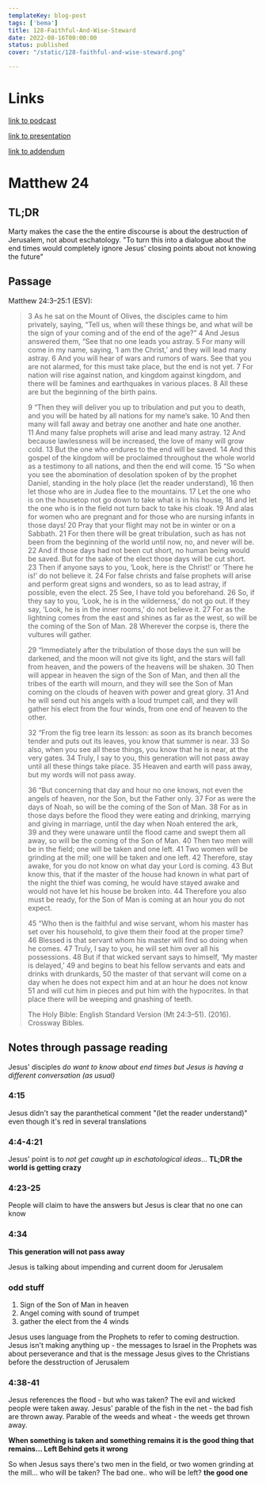```yaml
---
templateKey: blog-post
tags: ['bema']
title: 128-Faithful-And-Wise-Steward
date: 2022-08-16T00:00:00
status: published
cover: "/static/128-faithful-and-wise-steward.png"

---
```


# Links

[link to podcast](https://www.bemadiscipleship.com/128)

[link to presentation](https://bemadiscipleship.s3.us-east-2.amazonaws.com/BEMA+128+Faithful+and+Wise+Steward.pdf)

[link to addendum](https://www.youtube.com/watch?v=4aaA-6vfll0)

# Matthew 24

## TL;DR

Marty makes the case the the entire discourse is about the destruction of Jerusalem, not about eschatology.
"To turn this into a dialogue about the end times would completely ignore Jesus' closing points about not knowing the future"

## Passage

Matthew 24:3–25:1 (ESV):

>3 As he sat on the Mount of Olives, the disciples
>came to him privately, saying, “Tell us, when will these things be, and what
>will be the sign of your coming and of the end of the age?” 4 And Jesus
>answered them, “See that no one leads you astray. 5 For many will come in my
>name, saying, ‘I am the Christ,’ and they will lead many astray. 6 And you will
>hear of wars and rumors of wars. See that you are not alarmed, for this must
>take place, but the end is not yet. 7 For nation will rise against nation, and
>kingdom against kingdom, and there will be famines and earthquakes in various
>places. 8 All these are but the beginning of the birth pains.
>
>9 “Then they will deliver you up to tribulation and put you to death, and you
>will be hated by all nations for my name’s sake. 10 And then many will fall
>away and betray one another and hate one another. 11 And many false prophets
>will arise and lead many astray. 12 And because lawlessness will be increased,
>the love of many will grow cold. 13 But the one who endures to the end will be
>saved. 14 And this gospel of the kingdom will be proclaimed throughout the
>whole world as a testimony to all nations, and then the end will come. 15 “So
>when you see the abomination of desolation spoken of by the prophet Daniel,
>standing in the holy place (let the reader understand), 16 then let those who
>are in Judea flee to the mountains. 17 Let the one who is on the housetop not
>go down to take what is in his house, 18 and let the one who is in the field
>not turn back to take his cloak. 19 And alas for women who are pregnant and for
>those who are
>nursing infants in those days! 20 Pray that your flight may not be in winter or
>on a Sabbath. 21 For then there will be great tribulation, such as has not been
>from the beginning of the world until now, no, and never will be. 22 And if
>those days had not been cut short, no human being would be saved. But for the
>sake of the elect those days will be cut short. 23 Then if anyone says to you,
>‘Look, here is the Christ!’ or ‘There he is!’ do not believe it. 24 For false
>christs and false prophets will arise and perform great signs and wonders, so
>as to lead astray, if possible, even the elect. 25 See, I have told you
>beforehand. 26 So, if they say to you, ‘Look, he is in the wilderness,’ do not
>go out. If they say, ‘Look, he is in the inner rooms,’ do not believe it.
>27 For as the lightning comes from the east and shines as far as the west, so
>will be the coming of the Son of Man. 28 Wherever the corpse is, there the
>vultures will gather.
>
>29 “Immediately after the tribulation of those days the
>sun will be darkened, and the moon will not give its light, and the stars will
>fall from heaven, and the powers of the heavens will be shaken. 30 Then will
>appear in heaven the sign of the Son of Man, and then all the tribes of the
>earth will mourn, and they will see the Son of Man coming on the clouds of
>heaven with power and great glory. 31 And he will send out his angels with a
>loud trumpet call, and they will gather his elect from the four winds, from one
>end of heaven to the other.
>
>32 “From the fig tree learn its lesson: as soon
>as its branch becomes tender and puts out its leaves, you know that summer is
>near. 33 So also, when you see all these things, you know that he is near, at
>the very gates. 34 Truly, I say to you, this generation will not pass away
>until all these things take place. 35 Heaven and earth will pass away, but my
>words will not pass away.
>
>36 “But concerning that day and hour no one knows,
>not even the angels of heaven, nor the Son, but the Father only. 37 For as were
>the days of Noah, so will be the coming of the Son of Man. 38 For as in those
>days before the flood they were eating and drinking, marrying and giving in
>marriage, until the day when Noah entered the ark, 39 and they were unaware
>until the flood came and swept them all away, so will be the coming of the Son
>of Man. 40 Then two men will be in the field; one will be taken and one left.
>41 Two women will be grinding at the mill; one will be taken and one left.
>42 Therefore, stay awake, for you do not know on what day your Lord is coming.
>43 But know this, that if the master of the house had known in what part of the
>night the thief was coming, he would have stayed awake and would not have let
>his house be broken into. 44 Therefore you also must be ready, for the Son of
>Man is coming at an hour you do not expect.
>
>45 “Who then is the faithful and
>wise servant, whom his master has set over his household, to give them their
>food at the proper time? 46 Blessed is that servant whom his master will find
>so doing when he comes. 47 Truly, I say to you, he will set him over all his
>possessions. 48 But if that wicked servant says to himself, ‘My master is
>delayed,’ 49 and begins to beat his fellow servants and eats and drinks with
>drunkards, 50 the master of that servant will come on a day when he does not
>expect him and at an hour he does not know 51 and will cut him in pieces and
>put him with the hypocrites. In that place there will be weeping and gnashing
>of teeth.
>
>The Holy Bible: English Standard Version (Mt 24:3–51). (2016). Crossway Bibles.

## Notes through passage reading

Jesus' disciples _do want to know about end times but Jesus is having a different conversation (as usual)_

### 4:15

Jesus didn't say the paranthetical comment "(let the reader understand)" even though it's red in several translations

### 4:4-4:21

Jesus' point is to _not get caught up in eschatological ideas_... __TL;DR the world is getting crazy__

### 4:23-25

People will claim to have the answers but Jesus is clear that no one can know

### 4:34

__This generation will not pass away__

Jesus is talking about impending and current doom for Jerusalem

### odd stuff

1. Sign of the Son of Man in heaven
2. Angel coming with sound of trumpet
3. gather the elect from the 4 winds

Jesus uses language from the Prophets to refer to coming destruction.
Jesus isn't making anything up - the messages to Israel in the Prophets was
about perseverance and that is the message Jesus gives to the Christians before
the desstruction of Jerusalem


### 4:38-41

Jesus references the flood - but who was taken? The evil and wicked people were taken away.
Jesus' parable of the fish in the net - the bad fish are thrown away.
Parable of the weeds and wheat - the weeds get thrown away.

__When something is taken and something remains it is the good thing that remains... Left Behind gets it wrong__

So when Jesus says there's two men in the field, or two women grinding at the
mill... who will be taken? The bad one.. who will be left? **the good one**






